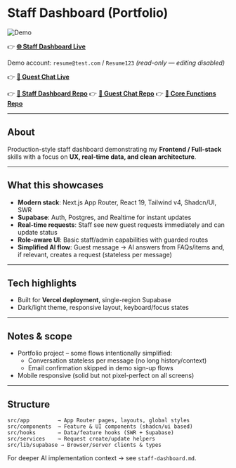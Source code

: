 # Staff Dashboard (Portfolio)

![Demo](./demo.gif)

👉 **[🌐 Staff Dashboard Live](https://staff-dashboard-beryl.vercel.app/login)**

Demo account: `resume@test.com` / `Resume123` *(read-only — editing disabled)*

👉 **[💬 Guest Chat Live](https://chat-dashboard-tau-seven.vercel.app/)**

👉 **[📂 Staff Dashboard Repo](https://github.com/WeitzY/staff-dashboard)**
👉 **[📂 Guest Chat Repo](https://github.com/WeitzY/chat-dashboard)**
👉 **[📂 Core Functions Repo](https://github.com/WeitzY/core-dashboard-staff)**

---

## About

Production-style staff dashboard demonstrating my **Frontend / Full-stack** skills with a focus on **UX, real-time data, and clean architecture**.

---

## What this showcases

* **Modern stack**: Next.js App Router, React 19, Tailwind v4, Shadcn/UI, SWR
* **Supabase**: Auth, Postgres, and Realtime for instant updates
* **Real-time requests**: Staff see new guest requests immediately and can update status
* **Role-aware UI**: Basic staff/admin capabilities with guarded routes
* **Simplified AI flow**: Guest message → AI answers from FAQs/items and, if relevant, creates a request (stateless per message)

---

## Tech highlights

* Built for **Vercel deployment**, single-region Supabase
* Dark/light theme, responsive layout, keyboard/focus states

---

## Notes & scope

* Portfolio project – some flows intentionally simplified:
  * Conversation stateless per message (no long history/context)
  * Email confirmation skipped in demo sign-up flows
* Mobile responsive (solid but not pixel-perfect on all screens)

---

## Structure

```
src/app         → App Router pages, layouts, global styles
src/components  → Feature & UI components (shadcn/ui based)
src/hooks       → Data/feature hooks (SWR + Supabase)
src/services    → Request create/update helpers
src/lib/supabase → Browser/server clients & types
```

For deeper AI implementation context → see `staff-dashboard.md`.
